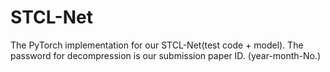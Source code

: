# STCL-Net
The PyTorch implementation for our STCL-Net(test code + model).
The password for decompression is our submission paper ID. (year-month-No.)
